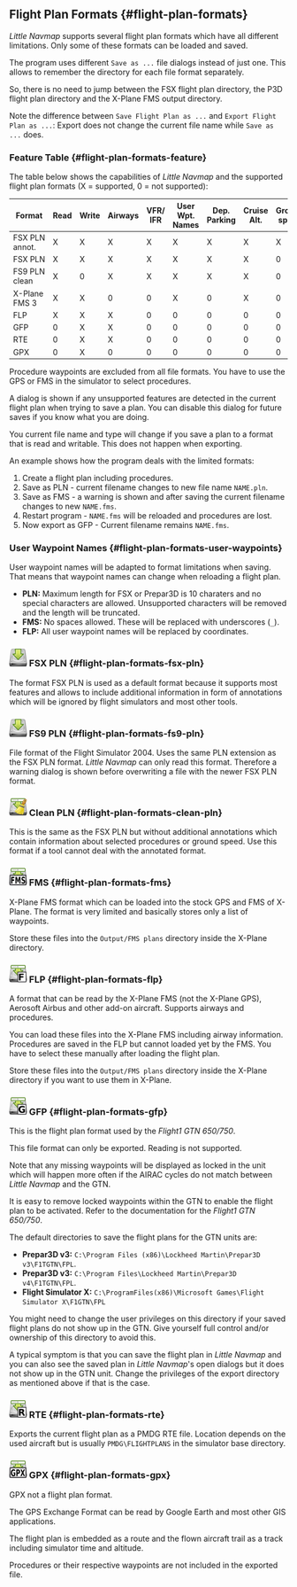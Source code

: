 ## Flight Plan Formats {#flight-plan-formats}

*Little Navmap* supports several flight plan formats which have all different limitations. Only some of these formats can be loaded and saved.

The program uses different `Save as ...` file dialogs instead of just one. This allows to remember the directory for each file format separately.

So, there is no need to jump between the FSX flight plan directory, the P3D flight plan directory and the X-Plane FMS output directory.

Note the difference between `Save Flight Plan as ...` and `Export Flight Plan as ...`: Export does not change the current
file name while `Save as ...` does.

### Feature Table {#flight-plan-formats-feature}
The table below shows the capabilities of *Little Navmap* and the supported flight plan formats \(X = supported, 0 = not supported\):

| Format              | Read | Write | Airways | VFR/ IFR | User Wpt. Names | Dep. Parking | Cruise Alt. | Ground speed | Proc.      |
| ------------------- | ---- | ----- | ------- | -------  | --------------- | ------------ | ----------- | ------------ | ---------- |
| FSX&nbsp;PLN annot. | X    | X     | X       | X        | X               | X            | X           | X            | X          |
| FSX&nbsp;PLN        | X    | X     | X       | X        | X               | X            | X           | 0            | 0          |
| FS9&nbsp;PLN clean  | X    | 0     | X       | X        | X               | X            | X           | 0            | 0          |
| X-Plane FMS&nbsp;3  | X    | X     | 0       | 0        | X               | 0            | X           | 0            | 0          |
| FLP                 | X    | X     | X       | 0        | 0               | 0            | 0           | 0            | X          |
| GFP                 | 0    | X     | X       | 0        | 0               | 0            | 0           | 0            | 0          |
| RTE                 | 0    | X     | X       | 0        | 0               | 0            | 0           | 0            | 0          |
| GPX                 | 0    | X     | 0       | 0        | 0               | 0            | 0           | 0            | 0          |

Procedure waypoints are excluded from all file formats. You have to use the GPS or FMS in the simulator to select procedures.

A dialog is shown if any unsupported features are detected in the current flight plan when trying to save a plan. You can disable this dialog for future saves if you know what you are doing.

You current file name and type will change if you save a plan to a format that is read and writable. This does not happen when exporting.

An example shows how the program deals with the limited formats:

1. Create a flight plan including procedures.
2. Save as PLN - current filename changes to new file name `NAME.pln`.
2. Save as FMS - a warning is shown and after saving the current filename changes to new `NAME.fms`.
3. Restart program - `NAME.fms` will be reloaded and procedures are lost.
3. Now export as GFP - Current filename remains `NAME.fms`.

### User Waypoint Names {#flight-plan-formats-user-waypoints}

User waypoint names will be adapted to format limitations when saving. That means that waypoint names can change when reloading a flight plan.

* **PLN:** Maximum length for FSX or Prepar3D is 10 charaters and no special characters are allowed. Unsupported characters will be removed and the length will be truncated.
* **FMS:** No spaces allowed. These will be replaced with underscores \(`_`\).
* **FLP:** All user waypoint names will be replaced by coordinates.

### ![FSX PLN](../images/icons/filesave.png "FSX PLN") FSX PLN {#flight-plan-formats-fsx-pln}
The format FSX PLN is used as a default format because it supports most features and allows to include additional information in form of annotations which will be ignored by flight simulators and most other tools.

### ![FS9 PLN](../images/icons/filesave.png "FS9 PLN") FS9 PLN {#flight-plan-formats-fs9-pln}
File format of the Flight Simulator 2004. Uses the same PLN extension as the FSX PLN format. *Little Navmap* can only read this format. Therefore a warning dialog is shown before overwriting a file with the newer FSX PLN format.

### ![Clean PLN](../images/icons/filesaveclean.png "Clean PLN") Clean PLN {#flight-plan-formats-clean-pln}
This is the same as the FSX PLN but without additional annotations which contain information about selected procedures or ground speed. Use this format if a tool cannot deal with the annotated format.

### ![FMS](../images/icons/saveasfms.png "FMS") FMS {#flight-plan-formats-fms}
X-Plane FMS format which can be loaded into the stock GPS and FMS of X-Plane. The format is very limited and basically stores only a list of waypoints.

Store these files into the `Output/FMS plans` directory inside the X-Plane directory.

### ![FLP](../images/icons/saveasflp.png "FLP") FLP {#flight-plan-formats-flp}
A format that can be read by the X-Plane FMS \(not the X-Plane GPS\), Aerosoft Airbus and other add-on aircraft. Supports airways and procedures.

You can load these files into the X-Plane FMS including airway information. Procedures are saved in the FLP but cannot loaded yet by the FMS. You have to select these manually after loading the flight plan.

Store these files into the `Output/FMS plans` directory inside the X-Plane directory if you want to use them in X-Plane.

### ![GFP](../images/icons/saveasgfp.png "GFP") GFP {#flight-plan-formats-gfp}
This is the flight plan format used by the _Flight1 GTN 650/750_.

This file format can only be exported. Reading is not supported.

Note that any missing waypoints will be displayed as locked in the unit which will happen
more often if the AIRAC cycles do not match between _Little Navmap_ and the GTN.

It is easy to remove locked waypoints within the GTN to enable the flight plan to be activated. Refer to the documentation for the _Flight1 GTN 650/750_.

The default directories to save the flight plans for the GTN units are:

* **Prepar3D v3:** `C:\Program Files (x86)\Lockheed Martin\Prepar3D v3\F1TGTN\FPL`.
* **Prepar3D v3:** `C:\Program Files\Lockheed Martin\Prepar3D v4\F1TGTN\FPL`.
* **Flight Simulator X:** `C:\ProgramFiles(x86)\Microsoft Games\Flight Simulator X\F1GTN\FPL`

You might need to change the user privileges on this directory if your saved flight plans do not show up in the GTN. Give yourself full control and/or ownership of this directory to avoid this.

A typical symptom is that you can save the flight plan in *Little Navmap* and you can also see the saved plan in *Little Navmap*'s open dialogs but it does not show up in the GTN unit. Change the privileges of the export directory as mentioned above if that is the case.

### ![RTE](../images/icons/saveasrte.png "RTE") RTE {#flight-plan-formats-rte}
Exports the current flight plan as a PMDG RTE file. Location depends on the used aircraft but is usually `PMDG\FLIGHTPLANS` in the simulator base directory.

### ![GPX](../images/icons/saveasgpx.png "GPX") GPX {#flight-plan-formats-gpx}
GPX not a flight plan format.

The GPS Exchange Format can be read by Google Earth and most other GIS applications.

The flight plan is embedded as a route and the flown aircraft trail as a track including simulator time and altitude.

Procedures or their respective waypoints are not included in the exported file.

